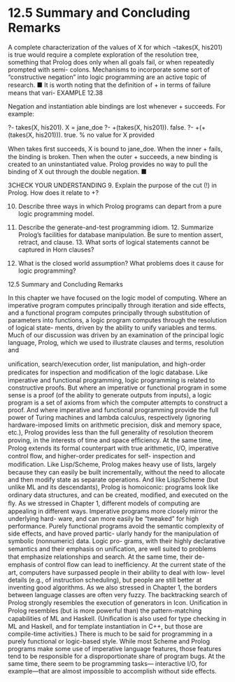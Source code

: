 # 12.5 Summary and Concluding Remarks

A complete characterization of the values of X for which ¬takes(X, his201) is true would require a complete exploration of the resolution tree, something that Prolog does only when all goals fail, or when repeatedly prompted with semi- colons. Mechanisms to incorporate some sort of “constructive negation” into logic programming are an active topic of research. ■ It is worth noting that the deﬁnition of \+ in terms of failure means that vari- EXAMPLE 12.38

Negation and instantiation able bindings are lost whenever \+ succeeds. For example:

?- takes(X, his201). X = jane_doe ?- \+(takes(X, his201)). false. ?- \+(\+(takes(X, his201))). true. % no value for X provided

When takes ﬁrst succeeds, X is bound to jane_doe. When the inner \+ fails, the binding is broken. Then when the outer \+ succeeds, a new binding is created to an uninstantiated value. Prolog provides no way to pull the binding of X out through the double negation. ■

3CHECK YOUR UNDERSTANDING 9. Explain the purpose of the cut (!) in Prolog. How does it relate to \+?

10. Describe three ways in which Prolog programs can depart from a pure logic programming model.

11. Describe the generate-and-test programming idiom. 12. Summarize Prolog’s facilities for database manipulation. Be sure to mention assert, retract, and clause. 13. What sorts of logical statements cannot be captured in Horn clauses?

14. What is the closed world assumption? What problems does it cause for logic programming?

12.5 Summary and Concluding Remarks

In this chapter we have focused on the logic model of computing. Where an imperative program computes principally through iteration and side effects, and a functional program computes principally through substitution of parameters into functions, a logic program computes through the resolution of logical state- ments, driven by the ability to unify variables and terms. Much of our discussion was driven by an examination of the principal logic language, Prolog, which we used to illustrate clauses and terms, resolution and

uniﬁcation, search/execution order, list manipulation, and high-order predicates for inspection and modiﬁcation of the logic database. Like imperative and functional programming, logic programming is related to constructive proofs. But where an imperative or functional program in some sense is a proof (of the ability to generate outputs from inputs), a logic program is a set of axioms from which the computer attempts to construct a proof. And where imperative and functional programming provide the full power of Turing machines and lambda calculus, respectively (ignoring hardware-imposed limits on arithmetic precision, disk and memory space, etc.), Prolog provides less than the full generality of resolution theorem proving, in the interests of time and space efﬁciency. At the same time, Prolog extends its formal counterpart with true arithmetic, I/O, imperative control ﬂow, and higher-order predicates for self- inspection and modiﬁcation. Like Lisp/Scheme, Prolog makes heavy use of lists, largely because they can easily be built incrementally, without the need to allocate and then modify state as separate operations. And like Lisp/Scheme (but unlike ML and its descendants), Prolog is homoiconic: programs look like ordinary data structures, and can be created, modiﬁed, and executed on the ﬂy. As we stressed in Chapter 1, different models of computing are appealing in different ways. Imperative programs more closely mirror the underlying hard- ware, and can more easily be “tweaked” for high performance. Purely functional programs avoid the semantic complexity of side effects, and have proved partic- ularly handy for the manipulation of symbolic (nonnumeric) data. Logic pro- grams, with their highly declarative semantics and their emphasis on uniﬁcation, are well suited to problems that emphasize relationships and search. At the same time, their de-emphasis of control ﬂow can lead to inefﬁciency. At the current state of the art, computers have surpassed people in their ability to deal with low- level details (e.g., of instruction scheduling), but people are still better at inventing good algorithms. As we also stressed in Chapter 1, the borders between language classes are often very fuzzy. The backtracking search of Prolog strongly resembles the execution of generators in Icon. Uniﬁcation in Prolog resembles (but is more powerful than) the pattern-matching capabilities of ML and Haskell. (Uniﬁcation is also used for type checking in ML and Haskell, and for template instantiation in C++, but those are compile-time activities.) There is much to be said for programming in a purely functional or logic-based style. While most Scheme and Prolog programs make some use of imperative language features, those features tend to be responsible for a disproportionate share of program bugs. At the same time, there seem to be programming tasks— interactive I/O, for example—that are almost impossible to accomplish without side effects.

